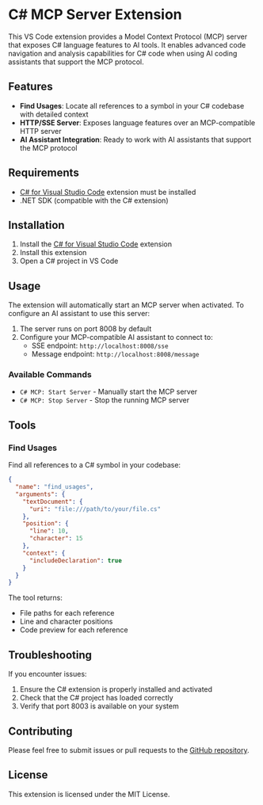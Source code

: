 # C# MCP Server Extension

This VS Code extension provides a Model Context Protocol (MCP) server that exposes C# language features to AI tools. It enables advanced code navigation and analysis capabilities for C# code when using AI coding assistants that support the MCP protocol.

## Features

- **Find Usages**: Locate all references to a symbol in your C# codebase with detailed context
- **HTTP/SSE Server**: Exposes language features over an MCP-compatible HTTP server
- **AI Assistant Integration**: Ready to work with AI assistants that support the MCP protocol

## Requirements

- [C# for Visual Studio Code](https://marketplace.visualstudio.com/items?itemName=ms-dotnettools.csharp) extension must be installed
- .NET SDK (compatible with the C# extension)

## Installation

1. Install the [C# for Visual Studio Code](https://marketplace.visualstudio.com/items?itemName=ms-dotnettools.csharp) extension
2. Install this extension
3. Open a C# project in VS Code

## Usage

The extension will automatically start an MCP server when activated. To configure an AI assistant to use this server:

1. The server runs on port 8008 by default
2. Configure your MCP-compatible AI assistant to connect to:
   - SSE endpoint: `http://localhost:8008/sse`
   - Message endpoint: `http://localhost:8008/message`

### Available Commands

- `C# MCP: Start Server` - Manually start the MCP server
- `C# MCP: Stop Server` - Stop the running MCP server

## Tools

### Find Usages

Find all references to a C# symbol in your codebase:

```json
{
  "name": "find_usages",
  "arguments": {
    "textDocument": {
      "uri": "file:///path/to/your/file.cs"
    },
    "position": {
      "line": 10,
      "character": 15
    },
    "context": {
      "includeDeclaration": true
    }
  }
}
```

The tool returns:
- File paths for each reference
- Line and character positions
- Code preview for each reference

## Troubleshooting

If you encounter issues:

1. Ensure the C# extension is properly installed and activated
2. Check that the C# project has loaded correctly
3. Verify that port 8003 is available on your system

## Contributing

Please feel free to submit issues or pull requests to the [GitHub repository](https://github.com/YourUsername/dotnetlanguagemcpserver).

## License

This extension is licensed under the MIT License.
